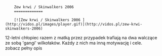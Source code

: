 
        Zew krwi / Skinwalkers 2006 
        =============
        
        [![Zew krwi / Skinwalkers 2006 ](http://vidos.pl/images/player.gif)](http://vidos.pl/zew-krwi-skinwalkers-2006)
        
        
 12-letni chłopiec razem z matką przez przypadek trafiają na dwa walczące ze sobą 'gangi' wilkołaków. Każdy z nich ma inną motywację i cele. zobacz pełny opis
    